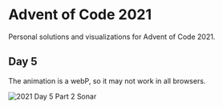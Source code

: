 # Advent of Code 2021
Personal solutions and visualizations for Advent of Code 2021.

## Day 5
The animation is a webP, so it may not work in all browsers.

![2021 Day 5 Part 2 Sonar](https://github.com/kevinp2000/advent-of-code-2021/blob/main/visualizations/2021_day5_sonar.webp?raw=true)
